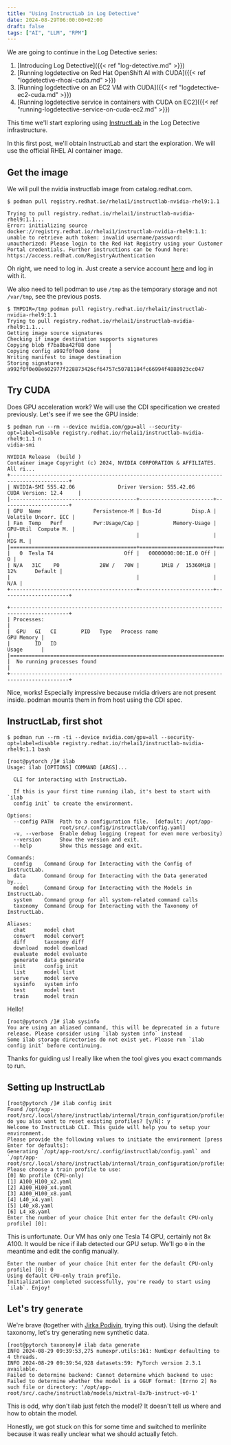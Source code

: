 ```yaml
---
title: "Using InstructLab in Log Detective"
date: 2024-08-29T06:00:00+02:00
draft: false
tags: ["AI", "LLM", "RPM"]
---
```


We are going to continue in the Log Detective series:
1. [Introducing Log Detective]({{< ref "log-detective.md" >}})
1. [Running logdetective on Red Hat OpenShift AI with CUDA]({{< ref "logdetective-rhoai-cuda.md" >}})
1. [Running logdetective on an EC2 VM with CUDA]({{< ref "logdetective-ec2-cuda.md" >}})
1. [Running logdetective service in containers with CUDA on EC2]({{< ref "running-logdetective-service-on-cuda-ec2.md" >}})

This time we'll start exploring using [InstructLab](https://github.com/instructlab/) in the Log Detective infrastructure.

In this first post, we'll obtain InstructLab and start the exploration. We will use the official RHEL AI container image.

<!--more-->

## Get the image

We will pull the nvidia instructlab image from catalog.redhat.com.

```
$ podman pull registry.redhat.io/rhelai1/instructlab-nvidia-rhel9:1.1

Trying to pull registry.redhat.io/rhelai1/instructlab-nvidia-rhel9:1.1...
Error: initializing source docker://registry.redhat.io/rhelai1/instructlab-nvidia-rhel9:1.1: unable to retrieve auth token: invalid username/password: unauthorized: Please login to the Red Hat Registry using your Customer Portal credentials. Further instructions can be found here: https://access.redhat.com/RegistryAuthentication
```

Oh right, we need to log in. Just create a service account [here](https://access.redhat.com/terms-based-registry/) and log in with it.

We also need to tell podman to use `/tmp` as the temporary storage and not `/var/tmp`, see the previous posts.
```
$ TMPDIR=/tmp podman pull registry.redhat.io/rhelai1/instructlab-nvidia-rhel9:1.1
Trying to pull registry.redhat.io/rhelai1/instructlab-nvidia-rhel9:1.1...
Getting image source signatures
Checking if image destination supports signatures
Copying blob f7ba8ba42f88 done   |
Copying config a992f0f0e0 done   |
Writing manifest to image destination
Storing signatures
a992f0f0e08e602977f228873426cf64757c50781184fc66994f4888923cc047
```

## Try CUDA

Does GPU acceleration work? We will use the CDI specification we created previously. Let's see if we see the GPU inside:
```
$ podman run --rm --device nvidia.com/gpu=all --security-opt=label=disable registry.redhat.io/rhelai1/instructlab-nvidia-rhel9:1.1 n
vidia-smi

NVIDIA Release  (build )
Container image Copyright (c) 2024, NVIDIA CORPORATION & AFFILIATES. All ri...
+-----------------------------------------------------------------------------------------+
| NVIDIA-SMI 555.42.06              Driver Version: 555.42.06      CUDA Version: 12.4     |
|-----------------------------------------+------------------------+----------------------+
| GPU  Name                 Persistence-M | Bus-Id          Disp.A | Volatile Uncorr. ECC |
| Fan  Temp   Perf          Pwr:Usage/Cap |           Memory-Usage | GPU-Util  Compute M. |
|                                         |                        |               MIG M. |
|=========================================+========================+======================|
|   0  Tesla T4                       Off |   00000000:00:1E.0 Off |                    0 |
| N/A   31C    P0             28W /   70W |       1MiB /  15360MiB |     12%      Default |
|                                         |                        |                  N/A |
+-----------------------------------------+------------------------+----------------------+

+-----------------------------------------------------------------------------------------+
| Processes:                                                                              |
|  GPU   GI   CI        PID   Type   Process name                              GPU Memory |
|        ID   ID                                                               Usage      |
|=========================================================================================|
|  No running processes found                                                             |
+-----------------------------------------------------------------------------------------+
```
Nice, works! Especially impressive because nvidia drivers are not present inside. podman mounts them in from host using the CDI spec.


## InstructLab, first shot

```
$ podman run --rm -ti --device nvidia.com/gpu=all --security-opt=label=disable registry.redhat.io/rhelai1/instructlab-nvidia-rhel9:1.1 bash

[root@pytorch /]# ilab
Usage: ilab [OPTIONS] COMMAND [ARGS]...

  CLI for interacting with InstructLab.

  If this is your first time running ilab, it's best to start with `ilab
  config init` to create the environment.

Options:
  --config PATH  Path to a configuration file.  [default: /opt/app-
                 root/src/.config/instructlab/config.yaml]
  -v, --verbose  Enable debug logging (repeat for even more verbosity)
  --version      Show the version and exit.
  --help         Show this message and exit.

Commands:
  config    Command Group for Interacting with the Config of InstructLab.
  data      Command Group for Interacting with the Data generated by...
  model     Command Group for Interacting with the Models in InstructLab.
  system    Command group for all system-related command calls
  taxonomy  Command Group for Interacting with the Taxonomy of InstructLab.

Aliases:
  chat      model chat
  convert   model convert
  diff      taxonomy diff
  download  model download
  evaluate  model evaluate
  generate  data generate
  init      config init
  list      model list
  serve     model serve
  sysinfo   system info
  test      model test
  train     model train
```

Hello!

```
[root@pytorch /]# ilab sysinfo
You are using an aliased command, this will be deprecated in a future release. Please consider using `ilab system info` instead
Some ilab storage directories do not exist yet. Please run `ilab config init` before continuing.
```
Thanks for guiding us! I really like when the tool gives you exact commands to run.

## Setting up InstructLab

```
[root@pytorch /]# ilab config init
Found /opt/app-root/src/.local/share/instructlab/internal/train_configuration/profiles, do you also want to reset existing profiles? [y/N]: y
Welcome to InstructLab CLI. This guide will help you to setup your environment.
Please provide the following values to initiate the environment [press Enter for defaults]:
Generating `/opt/app-root/src/.config/instructlab/config.yaml` and `/opt/app-root/src/.local/share/instructlab/internal/train_configuration/profiles`...
Please choose a train profile to use:
[0] No profile (CPU-only)
[1] A100_H100_x2.yaml
[2] A100_H100_x4.yaml
[3] A100_H100_x8.yaml
[4] L40_x4.yaml
[5] L40_x8.yaml
[6] L4_x8.yaml
Enter the number of your choice [hit enter for the default CPU-only profile] [0]:
```

This is unfortunate. Our VM has only one Tesla T4 GPU, certainly not 8x A100. It would be nice if ilab detected our GPU setup. We'll go `0` in the meantime and edit the config manually.
```
Enter the number of your choice [hit enter for the default CPU-only profile] [0]: 0
Using default CPU-only train profile.
Initialization completed successfully, you're ready to start using `ilab`. Enjoy!
```

## Let's try `generate`

We're brave (together with [Jirka Podivin](https://github.com/jpodivin), trying this out). Using the default taxonomy, let's try generating new synthetic data.
```
[root@pytorch taxonomy]# ilab data generate
INFO 2024-08-29 09:39:53,275 numexpr.utils:161: NumExpr defaulting to 4 threads.
INFO 2024-08-29 09:39:54,928 datasets:59: PyTorch version 2.3.1 available.
Failed to determine backend: Cannot determine which backend to use: Failed to determine whether the model is a GGUF format: [Errno 2] No such file or directory: '/opt/app-root/src/.cache/instructlab/models/mixtral-8x7b-instruct-v0-1'
```

This is odd, why don't ilab just fetch the model? It doesn't tell us where and how to obtain the model.

Honestly, we got stuck on this for some time and switched to merlinite because it was really unclear what we should actually fetch.
